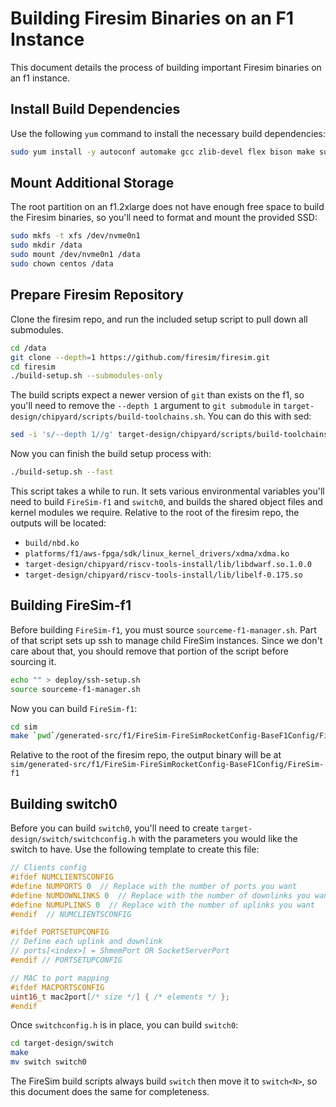 # Building Firesim Binaries on an F1 Instance #

This document details the process of building important Firesim binaries on an
f1 instance.

## Install Build Dependencies ##

Use the following `yum` command to install the necessary build dependencies:

```bash
sudo yum install -y autoconf automake gcc zlib-devel flex bison make sudo wget rpm-build net-tools bc openssl python-devel java-devel gettext ncurses-devel dtc glib2-devel pixman-devel python3-pip python3-devel gmp-devel
```

## Mount Additional Storage ##

The root partition on an f1.2xlarge does not have enough free space to build
the Firesim binaries, so you'll need to format and mount the provided SSD:

```bash
sudo mkfs -t xfs /dev/nvme0n1
sudo mkdir /data
sudo mount /dev/nvme0n1 /data
sudo chown centos /data
```

## Prepare Firesim Repository ##

Clone the firesim repo, and run the included setup script to pull down all
submodules.

```bash
cd /data
git clone --depth=1 https://github.com/firesim/firesim.git
cd firesim
./build-setup.sh --submodules-only
```

The build scripts expect a newer version of `git` than exists on the f1, so
you'll need to remove the `--depth 1` argument to `git submodule` in
`target-design/chipyard/scripts/build-toolchains.sh`.
You can do this with sed:

```bash
sed -i 's/--depth 1//g' target-design/chipyard/scripts/build-toolchains.sh
```

Now you can finish the build setup process with:

```bash
./build-setup.sh --fast
```

This script takes a while to run.
It sets various environmental variables you'll need to build `FireSim-f1` and
`switch0`, and builds the shared object files and kernel modules we require.
Relative to the root of the firesim repo, the outputs will be located:

* `build/nbd.ko`
* `platforms/f1/aws-fpga/sdk/linux_kernel_drivers/xdma/xdma.ko`
* `target-design/chipyard/riscv-tools-install/lib/libdwarf.so.1.0.0`
* `target-design/chipyard/riscv-tools-install/lib/libelf-0.175.so`


## Building FireSim-f1 ##

Before building `FireSim-f1`, you must source `sourceme-f1-manager.sh`.
Part of that script sets up ssh to manage child FireSim instances.
Since we don't care about that, you should remove that portion of the script
before sourcing it.

```bash
echo "" > deploy/ssh-setup.sh
source sourceme-f1-manager.sh
```

Now you can build `FireSim-f1`:

```bash
cd sim
make `pwd`/generated-src/f1/FireSim-FireSimRocketConfig-BaseF1Config/FireSim-f1
```

Relative to the root of the firesim repo, the output binary will be at
`sim/generated-src/f1/FireSim-FireSimRocketConfig-BaseF1Config/FireSim-f1`

## Building switch0 ##

Before you can build `switch0`, you'll need to create
`target-design/switch/switchconfig.h` with the parameters you would like the
switch to have.
Use the following template to create this file:

```C++
// Clients config
#ifdef NUMCLIENTSCONFIG
#define NUMPORTS 0  // Replace with the number of ports you want
#define NUMDOWNLINKS 0  // Replace with the number of downlinks you want
#define NUMUPLINKS 0  // Replace with the number of uplinks you want
#endif  // NUMCLIENTSCONFIG

#ifdef PORTSETUPCONFIG
// Define each uplink and downlink
// ports[<index>] = ShmemPort OR SocketServerPort
#endif // PORTSETUPCONFIG

// MAC to port mapping
#ifdef MACPORTSCONFIG
uint16_t mac2port[/* size */] { /* elements */ };
#endif
```

Once `switchconfig.h` is in place, you can build `switch0`:

```bash
cd target-design/switch
make
mv switch switch0
```

The FireSim build scripts always build `switch` then move it to `switch<N>`, so
this document does the same for completeness.
